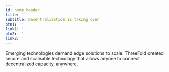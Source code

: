 ```yaml
---
id: home_header
title: ''
subtitle: Decentralization is taking over
btn1: ''
link1: ''
btn2: ''
link2: ''
---
```


Emerging technologies demand edge solutions to scale. ThreeFold created secure and scaleable technology that allows anyone to connect decentralized capacity, anywhere.